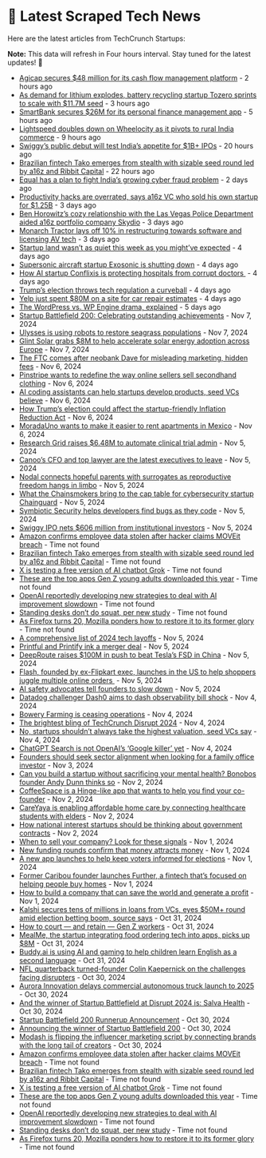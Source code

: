 
# 📰 Latest Scraped Tech News

Here are the latest articles from TechCrunch Startups:

**Note:** This data will refresh in Four hours interval. Stay tuned for the latest updates! 🔄
- [Agicap secures $48 million for its cash flow management platform](https://techcrunch.com/2024/11/11/agicap-secures-48-million-for-its-cash-flow-management-platform/) - 2 hours ago
- [As demand for lithium explodes, battery recycling startup Tozero sprints to scale with $11.7M seed](https://techcrunch.com/2024/11/11/as-demand-for-lithium-explodes-battery-recycling-startup-tozero-sprints-to-scale-with-11-7m-seed/) - 3 hours ago
- [SmartBank secures $26M for its personal finance management app](https://techcrunch.com/2024/11/11/smartbank-secures-18-8m-for-its-personal-finance-management-app/) - 5 hours ago
- [Lightspeed doubles down on Wheelocity as it pivots to rural India commerce](https://techcrunch.com/2024/11/11/lightspeed-doubles-down-on-wheelocity-as-it-pivots-to-rural-india-commerce/) - 9 hours ago
- [Swiggy’s public debut will test India’s appetite for $1B+ IPOs](https://techcrunch.com/2024/11/11/swiggy-listing-to-test-india-appetite-for-1-billion-plus-ipos/) - 20 hours ago
- [Brazilian fintech Tako emerges from stealth with sizable seed round led by a16z and Ribbit Capital](https://techcrunch.com/2024/11/11/brazilian-fintech-tako-emerges-from-stealth-with-sizable-seed-round-led-by-a16z-and-ribbit-capital/) - 22 hours ago
- [Equal has a plan to fight India’s growing cyber fraud problem](https://techcrunch.com/2024/11/10/equal-has-a-plan-to-fight-indias-growing-cyber-fraud-problem/) - 2 days ago
- [Productivity hacks are overrated, says a16z VC who sold his own startup for $1.25B](https://techcrunch.com/2024/11/09/productivity-hacks-are-overrated-says-a16z-vc-who-sold-his-own-startup-for-1-25b/) - 3 days ago
- [Ben Horowitz’s cozy relationship with the Las Vegas Police Department aided a16z portfolio company Skydio](https://techcrunch.com/2024/11/08/ben-horowitzs-cozy-relationship-with-the-las-vegas-police-department-aided-a16z-portfolio-company-skydio/) - 3 days ago
- [Monarch Tractor lays off 10% in restructuring towards software and licensing AV tech](https://techcrunch.com/2024/11/08/monarch-tractor-lays-off-10-in-restructuring-towards-software-and-licensing-av-tech/) - 3 days ago
- [Startup land wasn’t as quiet this week as you might’ve expected](https://techcrunch.com/2024/11/08/startup-land-wasnt-as-quiet-this-week-as-you-mightve-expected/) - 4 days ago
- [Supersonic aircraft startup Exosonic is shutting down](https://techcrunch.com/2024/11/08/supersonic-aircraft-startup-exosonic-is-shutting-down/) - 4 days ago
- [How AI startup Conflixis is protecting hospitals from corrupt doctors ](https://techcrunch.com/2024/11/08/how-ai-startup-conflixis-is-protecting-hospitals-from-corrupt-doctors/) - 4 days ago
- [Trump’s election throws tech regulation a curveball](https://techcrunch.com/podcast/trumps-election-throws-tech-regulation-a-curveball/) - 4 days ago
- [Yelp just spent $80M on a site for car repair estimates](https://techcrunch.com/2024/11/07/yelp-just-spent-80m-on-a-site-for-car-repair-estimates/) - 4 days ago
- [The WordPress vs. WP Engine drama, explained](https://techcrunch.com/2024/11/07/wordpress-vs-wp-engine-drama-explained/) - 5 days ago
- [Startup Battlefield 200: Celebrating outstanding achievements](https://techcrunch.com/2024/11/07/startup-battlefield-200-celebrating-outstanding-achievements/) - Nov 7, 2024
- [Ulysses is using robots to restore seagrass populations](https://techcrunch.com/2024/11/07/ulysses-is-using-robots-to-restore-seagrass-populations/) - Nov 7, 2024
- [Glint Solar grabs $8M to help accelerate solar energy adoption across Europe](https://techcrunch.com/2024/11/07/glint-solar-grabs-8m-to-help-accelerate-solar-energy-adoption-across-europe/) - Nov 7, 2024
- [The FTC comes after neobank Dave for misleading marketing, hidden fees](https://techcrunch.com/2024/11/06/the-ftc-comes-after-neobank-dave-for-misleading-marketing-hidden-fees/) - Nov 6, 2024
- [Pinstripe wants to redefine the way online sellers sell secondhand clothing](https://techcrunch.com/2024/11/06/pinstripe-wants-to-redefine-the-way-online-sellers-sell-secondhand-clothing/) - Nov 6, 2024
- [AI coding assistants can help startups develop products, seed VCs believe](https://techcrunch.com/2024/11/06/ai-coding-assistants-can-help-startups-develop-products-seed-vcs-believe/) - Nov 6, 2024
- [How Trump’s election could affect the startup-friendly Inflation Reduction Act](https://techcrunch.com/2024/11/06/how-trumps-election-could-affect-the-startup-friendly-inflation-reduction-act/) - Nov 6, 2024
- [MoradaUno wants to make it easier to rent apartments in Mexico](https://techcrunch.com/2024/11/06/moradauno-wants-to-make-it-easier-to-rent-apartments-in-mexico/) - Nov 6, 2024
- [Research Grid raises $6.48M to automate clinical trial admin](https://techcrunch.com/2024/11/05/research-grid-raises-6-4-million-to-automate-clincal-trial-admin/) - Nov 5, 2024
- [Canoo’s CFO and top lawyer are the latest executives to leave](https://techcrunch.com/2024/11/05/canoos-cfo-and-top-lawyer-are-the-latest-executives-to-leave/) - Nov 5, 2024
- [Nodal connects hopeful parents with surrogates as reproductive freedom hangs in limbo](https://techcrunch.com/2024/11/05/nodal-connects-hopeful-parents-with-surrogates-as-reproductive-freedom-hangs-in-limbo/) - Nov 5, 2024
- [What the Chainsmokers bring to the cap table for cybersecurity startup Chainguard](https://techcrunch.com/podcast/what-the-chainsmokers-bring-to-the-cap-table-for-cybersecurity-startup-chainguard/) - Nov 5, 2024
- [Symbiotic Security helps developers find bugs as they code](https://techcrunch.com/2024/11/05/symbiotic-security-helps-developers-find-bugs-as-they-code/) - Nov 5, 2024
- [Swiggy IPO nets $606 million from institutional investors](https://techcrunch.com/2024/11/05/swiggy-ipo-nets-606-million-from-institutional-investors/) - Nov 5, 2024
- [Amazon confirms employee data stolen after hacker claims MOVEit breach](https://techcrunch.com/2024/11/11/amazon-confirms-employee-data-stolen-after-hacker-claims-moveit-breach/) - Time not found
- [Brazilian fintech Tako emerges from stealth with sizable seed round led by a16z and Ribbit Capital](https://techcrunch.com/2024/11/11/brazilian-fintech-tako-emerges-from-stealth-with-sizable-seed-round-led-by-a16z-and-ribbit-capital/) - Time not found
- [X is testing a free version of AI chatbot Grok](https://techcrunch.com/2024/11/10/x-is-testing-a-free-version-of-ai-chatbot-grok/) - Time not found
- [These are the top apps Gen Z young adults downloaded this year](https://techcrunch.com/2024/11/10/these-are-the-top-apps-gen-z-young-adults-downloaded-this-year/) - Time not found
- [OpenAI reportedly developing new strategies to deal with AI improvement slowdown](https://techcrunch.com/2024/11/09/openai-reportedly-developing-new-strategies-to-deal-with-ai-improvement-slowdown/) - Time not found
- [Standing desks don’t do squat, per new study](https://techcrunch.com/2024/11/09/standing-desks-dont-do-squat-per-new-study/) - Time not found
- [As Firefox turns 20, Mozilla ponders how to restore it to its former glory](https://techcrunch.com/2024/11/09/as-firefox-turns-20-mozilla-ponders-how-to-restore-it-to-its-former-glory/) - Time not found
- [A comprehensive list of 2024 tech layoffs](https://techcrunch.com/2024/11/05/tech-layoffs-2024-list/) - Nov 5, 2024
- [Printful and Printify ink a merger deal](https://techcrunch.com/2024/11/05/printful-and-printify-ink-a-merger-deal/) - Nov 5, 2024
- [DeepRoute raises $100M in push to beat Tesla’s FSD in China](https://techcrunch.com/2024/11/05/deeproute-raises-100m-in-push-to-beat-teslas-fsd-in-china/) - Nov 5, 2024
- [Flash, founded by ex-Flipkart exec, launches in the US to help shoppers juggle multiple online orders ](https://techcrunch.com/2024/11/05/flash-founded-by-ex-flipcart-exec-launches-in-the-us-to-help-shoppers-juggle-online-orders/) - Nov 5, 2024
- [AI safety advocates tell founders to slow down](https://techcrunch.com/2024/11/05/ai-safety-advocates-tell-founders-to-slow-down/) - Nov 5, 2024
- [Datadog challenger Dash0 aims to dash observability bill shock](https://techcrunch.com/2024/11/04/datadog-challenger-dash0-aims-to-dash-observability-bill-shock/) - Nov 4, 2024
- [Bowery Farming is ceasing operations](https://techcrunch.com/2024/11/04/bowery-farming-is-ceasing-operations/) - Nov 4, 2024
- [The brightest bling of TechCrunch Disrupt 2024](https://techcrunch.com/2024/11/04/the-brightest-bling-of-techcrunch-disrupt-2024/) - Nov 4, 2024
- [No, startups shouldn’t always take the highest valuation, seed VCs say](https://techcrunch.com/2024/11/04/no-startups-shouldnt-always-take-the-highest-valuation-seed-vcs-say/) - Nov 4, 2024
- [ChatGPT Search is not OpenAI’s ‘Google killer’ yet](https://techcrunch.com/2024/11/04/chatgpt-search-is-not-openais-google-killer-yet/) - Nov 4, 2024
- [Founders should seek sector alignment when looking for a family office investor](https://techcrunch.com/2024/11/03/founders-should-seek-sector-alignment-when-looking-for-a-family-office-investor/) - Nov 3, 2024
- [Can you build a startup without sacrificing your mental health? Bonobos founder Andy Dunn thinks so](https://techcrunch.com/2024/11/02/can-you-build-a-startup-without-sacrificing-your-mental-health-bonobos-founder-andy-dunn-thinks-so/) - Nov 2, 2024
- [CoffeeSpace is a Hinge-like app that wants to help you find your co-founder](https://techcrunch.com/2024/11/02/coffeespace-is-a-hinge-like-app-that-wants-to-help-you-find-your-co-founder/) - Nov 2, 2024
- [CareYaya is enabling affordable home care by connecting healthcare students with elders](https://techcrunch.com/2024/11/02/careyaya-is-enabling-affordable-home-care-by-connecting-healthcare-students-with-elders/) - Nov 2, 2024
- [How national interest startups should be thinking about government contracts](https://techcrunch.com/2024/11/02/how-national-interest-startups-should-be-thinking-about-government-contracts/) - Nov 2, 2024
- [When to sell your company? Look for these signals](https://techcrunch.com/2024/11/01/when-to-sell-your-company-look-for-these-signals/) - Nov 1, 2024
- [New funding rounds confirm that money attracts money](https://techcrunch.com/2024/11/01/new-funding-rounds-confirm-that-money-attracts-money/) - Nov 1, 2024
- [A new app launches to help keep voters informed for elections](https://techcrunch.com/2024/11/01/a-new-app-launches-to-help-keep-voters-informed-for-elections/) - Nov 1, 2024
- [Former Caribou founder launches Further, a fintech that’s focused on helping people buy homes](https://techcrunch.com/2024/11/01/former-caribou-founder-launches-further-a-fintech-thats-focused-on-helping-people-buy-homes/) - Nov 1, 2024
- [How to build a company that can save the world and generate a profit](https://techcrunch.com/2024/11/01/how-to-build-a-company-that-can-save-the-world-and-generate-a-profit/) - Nov 1, 2024
- [Kalshi secures tens of millions in loans from VCs, eyes $50M+ round amid election betting boom, source says](https://techcrunch.com/2024/10/31/kalshi-secures-tens-of-millions-in-loans-from-vcs-eyes-50m-round-amid-election-betting-boom-source-says/) - Oct 31, 2024
- [How to court — and retain — Gen Z workers](https://techcrunch.com/2024/10/31/how-to-court-and-retain-gen-z-workers/) - Oct 31, 2024
- [MealMe, the startup integrating food ordering tech into apps, picks up $8M](https://techcrunch.com/2024/10/31/mealme-startup-integrating-food-ordering-tech-into-app-picks-up-8m/) - Oct 31, 2024
- [Buddy.ai is using AI and gaming to help children learn English as a second language](https://techcrunch.com/2024/10/31/buddy-ai-is-using-ai-and-gaming-to-help-children-learn-english-as-a-second-language/) - Oct 31, 2024
- [NFL quarterback turned-founder Colin Kaepernick on the challenges facing disrupters](https://techcrunch.com/2024/10/30/nfl-quarterback-turned-founder-colin-kaepernick-on-the-challenges-facing-disrupters/) - Oct 30, 2024
- [Aurora Innovation delays commercial autonomous truck launch to 2025](https://techcrunch.com/2024/10/30/aurora-innovation-delays-commercial-autonomous-truck-launch-to-2025/) - Oct 30, 2024
- [And the winner of Startup Battlefield at Disrupt 2024 is: Salva Health](https://techcrunch.com/2024/10/30/and-the-winner-of-startup-battlefield-at-disrupt-2024-is-salva-health/) - Oct 30, 2024
- [Startup Battlefield 200 Runnerup Announcement](https://techcrunch.com/video/startup-battlefield-200-runnerup-announcement/) - Oct 30, 2024
- [Announcing the winner of Startup Battlefield 200](https://techcrunch.com/video/announcing-the-winner-of-startup-battlefield-200/) - Oct 30, 2024
- [Modash is flipping the influencer marketing script by connecting brands with the long tail of creators](https://techcrunch.com/2024/10/30/modash-is-flipping-the-influencer-marketing-script-by-connecting-brands-with-the-long-tail-of-creators/) - Oct 30, 2024
- [Amazon confirms employee data stolen after hacker claims MOVEit breach](https://techcrunch.com/2024/11/11/amazon-confirms-employee-data-stolen-after-hacker-claims-moveit-breach/) - Time not found
- [Brazilian fintech Tako emerges from stealth with sizable seed round led by a16z and Ribbit Capital](https://techcrunch.com/2024/11/11/brazilian-fintech-tako-emerges-from-stealth-with-sizable-seed-round-led-by-a16z-and-ribbit-capital/) - Time not found
- [X is testing a free version of AI chatbot Grok](https://techcrunch.com/2024/11/10/x-is-testing-a-free-version-of-ai-chatbot-grok/) - Time not found
- [These are the top apps Gen Z young adults downloaded this year](https://techcrunch.com/2024/11/10/these-are-the-top-apps-gen-z-young-adults-downloaded-this-year/) - Time not found
- [OpenAI reportedly developing new strategies to deal with AI improvement slowdown](https://techcrunch.com/2024/11/09/openai-reportedly-developing-new-strategies-to-deal-with-ai-improvement-slowdown/) - Time not found
- [Standing desks don’t do squat, per new study](https://techcrunch.com/2024/11/09/standing-desks-dont-do-squat-per-new-study/) - Time not found
- [As Firefox turns 20, Mozilla ponders how to restore it to its former glory](https://techcrunch.com/2024/11/09/as-firefox-turns-20-mozilla-ponders-how-to-restore-it-to-its-former-glory/) - Time not found